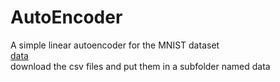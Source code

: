 # AutoEncoder
A simple linear autoencoder for the MNIST dataset  
[data](https://www.kaggle.com/oddrationale/mnist-in-csv)  
download the csv files and put them in a subfolder named data 

